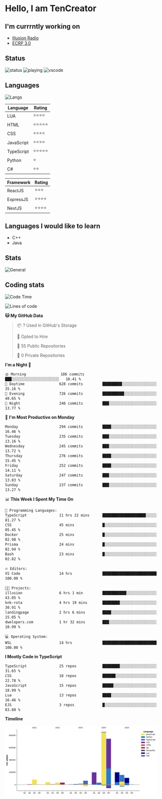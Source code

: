 # Hello, I am TenCreator

## I'm currrntly working on
- [Illusion Radio](https://illusionradio.co.uk/)
- [ECRP 3.0](http://github.com/Emerald-Coast-Roleplay/)

## Status
![status](https://api.statusbadges.me/badge/status/518334475038359555?simple=true&style=for-the-badge)
![playing](https://api.statusbadges.me/badge/playing/518334475038359555?style=for-the-badge)
![vscode](https://api.statusbadges.me/badge/vscode/518334475038359555?style=for-the-badge)

## Languages
![Langs](https://github-readme-stats.vercel.app/api/top-langs/?username=tencreator&layout=compact&theme=radical)


|Language|Rating|
|--------|------|
|LUA|⭐️⭐️⭐️⭐️|
|HTML|⭐️⭐️⭐️⭐️⭐️|
|CSS|⭐️⭐️⭐️⭐️|
|JavaScript|⭐️⭐️⭐️⭐️|
|TypeScript|⭐️⭐️⭐️⭐️⭐️|
|Python|⭐️|
|C#|⭐️⭐️ |

|Framework|Rating|
|--------|------|
|ReactJS|⭐️⭐️⭐|
|ExpressJS|⭐️⭐️⭐️⭐️|
|NextJS|⭐️⭐️⭐⭐️|

## Languages I would like to learn
- C++
- Java

## Stats
![General](https://github-readme-stats.vercel.app/api?username=tencreator&show_icons=true&theme=radical)

## Coding stats

<!--START_SECTION:waka-->
![Code Time](http://img.shields.io/badge/Code%20Time-371%20hrs%2053%20mins-blue)

![Lines of code](https://img.shields.io/badge/From%20Hello%20World%20I%27ve%20Written-1.9%20million%20lines%20of%20code-blue)

**🐱 My GitHub Data** 

> 📦 ? Used in GitHub's Storage 
 > 
> 💼 Opted to Hire
 > 
> 📜 55 Public Repositories 
 > 
> 🔑 0 Private Repositories 
 > 
**I'm a Night 🦉** 

```text
🌞 Morning                186 commits         ███░░░░░░░░░░░░░░░░░░░░░░   10.41 % 
🌆 Daytime                628 commits         █████████░░░░░░░░░░░░░░░░   35.16 % 
🌃 Evening                726 commits         ██████████░░░░░░░░░░░░░░░   40.65 % 
🌙 Night                  246 commits         ███░░░░░░░░░░░░░░░░░░░░░░   13.77 % 
```
📅 **I'm Most Productive on Monday** 

```text
Monday                   294 commits         ████░░░░░░░░░░░░░░░░░░░░░   16.46 % 
Tuesday                  235 commits         ███░░░░░░░░░░░░░░░░░░░░░░   13.16 % 
Wednesday                245 commits         ███░░░░░░░░░░░░░░░░░░░░░░   13.72 % 
Thursday                 276 commits         ████░░░░░░░░░░░░░░░░░░░░░   15.45 % 
Friday                   252 commits         ████░░░░░░░░░░░░░░░░░░░░░   14.11 % 
Saturday                 247 commits         ███░░░░░░░░░░░░░░░░░░░░░░   13.83 % 
Sunday                   237 commits         ███░░░░░░░░░░░░░░░░░░░░░░   13.27 % 
```


📊 **This Week I Spent My Time On** 

```text
💬 Programming Languages: 
TypeScript               11 hrs 22 mins      ████████████████████░░░░░   81.27 % 
CSS                      45 mins             █░░░░░░░░░░░░░░░░░░░░░░░░   05.45 % 
Docker                   25 mins             █░░░░░░░░░░░░░░░░░░░░░░░░   02.98 % 
Prisma                   24 mins             █░░░░░░░░░░░░░░░░░░░░░░░░   02.94 % 
Bash                     23 mins             █░░░░░░░░░░░░░░░░░░░░░░░░   02.82 % 

🔥 Editors: 
VS Code                  14 hrs              █████████████████████████   100.00 % 

🐱‍💻 Projects: 
illusion                 6 hrs 1 min         ███████████░░░░░░░░░░░░░░   43.05 % 
knk-rota                 4 hrs 19 mins       ████████░░░░░░░░░░░░░░░░░   30.91 % 
landingpage              2 hrs 6 mins        ████░░░░░░░░░░░░░░░░░░░░░   15.05 % 
dwelopers.com            1 hr 32 mins        ███░░░░░░░░░░░░░░░░░░░░░░   10.99 % 

💻 Operating System: 
WSL                      14 hrs              █████████████████████████   100.00 % 
```

**I Mostly Code in TypeScript** 

```text
TypeScript               25 repos            ████████░░░░░░░░░░░░░░░░░   31.65 % 
CSS                      18 repos            ██████░░░░░░░░░░░░░░░░░░░   22.78 % 
JavaScript               15 repos            █████░░░░░░░░░░░░░░░░░░░░   18.99 % 
Lua                      13 repos            ████░░░░░░░░░░░░░░░░░░░░░   16.46 % 
EJS                      3 repos             █░░░░░░░░░░░░░░░░░░░░░░░░   03.80 % 
```



**Timeline**

![Lines of Code chart](https://raw.githubusercontent.com/tencreator/tencreator/main/assets/bar_graph.png)


<!--END_SECTION:waka-->
